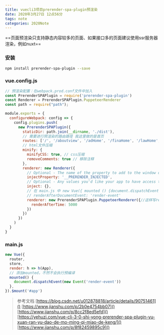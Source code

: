 ```yaml
---
title: vuecli3项目prerender-spa-plugin预渲染
date: 2020年3月27日 12点56分
tags: note
categories: 2020Note
---
```


==页面预渲染只支持静态内容较多的页面、如果接口多的页面建议使用ssr服务器渲染，例如nuxt==

### 安装
```bash
npm install prerender-spa-plugin --save
```
<!-- more -->

### vue.config.js
```js
// 预渲染配置：在webpack.prod.conf文件中加入
const PrerenderSPAPlugin = require('prerender-spa-plugin')
const Renderer = PrerenderSPAPlugin.PuppeteerRenderer
const path = require("path");

module.exports = {
  configureWebpack: config => {
    config.plugins.push(
      new PrerenderSPAPlugin({
        staticDir: path.join(__dirname, './dist'),
        // 需要进行预渲染的路由路径 我这里做的是首页
        routes: ['/', '/aboutview', '/adHome', '/finaHome', '/lawHome', '/capitalHome', '/payFaceSwip', '/payEwm', '/payPos', '/paySweepEwm', '/payCashier','/payCustom'],
        // html文件压缩
        minify: {
          minifyCSS: true, // css压缩
          removeComments: true // 移除注释
        },
        renderer: new Renderer({
          // Optional - The name of the property to add to the window object with the contents of `inject`.
          injectProperty: '__PRERENDER_INJECTED',
          // Optional - Any values you'd like your app to have access to via `window.injectProperty`.
          inject: {},
          // 在 main.js 中 new Vue({ mounted () {document.dispatchEvent(new Event('render-event'))}})，两者的事件名称要对应上。
          // renderAfterDocumentEvent: 'render-event'
          renderer: new PrerenderSPAPlugin.PuppeteerRenderer({//这样写renderAfterTime生效了
            renderAfterTime: 5000
          })
        })
      })
    )
  }
}
```

### main.js
```js
new Vue({
  router,
  store,
  render: h => h(App),
  // 添加mounted，不然不会执行预编译
  mounted() {
    document.dispatchEvent(new Event('render-event'))
  },
}).$mount('#app')
```
> 参考文档
> [https://blog.csdn.net/u012878818/article/details/90751461]()
> [https://www.jianshu.com/p/2b0e4754bb07]()
> [https://www.jianshu.com/p/8cc2f8ed5efd]()
> [https://yehuzi.com/vue-cli-3-0-shi-yong-prerender-spa-plugin-yu-xuan-ran-yu-dao-de-mo-ming-qi-miao-de-keng/]()
> [https://www.jianshu.com/p/8f82459895c9]()